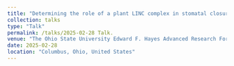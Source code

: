 ```yaml
---
title: "Determining the role of a plant LINC complex in stomatal closure"
collection: talks
type: "Talk"
permalink: /talks/2025-02-28 Talk.
venue: "The Ohio State University Edward F. Hayes Advanced Research Forum"
date: 2025-02-28
location: "Columbus, Ohio, United States"
---
```


